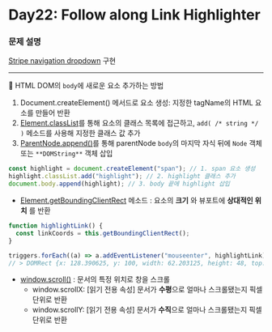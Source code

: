 # Day22: Follow along Link Highlighter

### 문제 설명

[Stripe navigation dropdown](https://stripe.com/) 구현

---

💛 HTML DOM의 `body`에 새로운 요소 추가하는 방법

1. Document.createElement() 메서드로 요소 생성: 지정한 tagName의 HTML 요소를 만들어 반환
2. [Element.classList](https://developer.mozilla.org/ko/docs/Web/API/Element/classList)를 통해 요소의 클래스 목록에 접근하고, `add( /* string */ )` 메소드를 사용해 지정한 클래스 값 추가
3. [ParentNode.append()](https://developer.mozilla.org/ko/docs/Web/API/ParentNode/append)를 통해 parentNode `body`의 마지막 자식 뒤에 `Node` 객체 또는 `**DOMString**` 객체 삽입

```javascript
const highlight = document.createElement("span"); // 1. span 요소 생성
highlight.classList.add("highlight"); // 2. highlight 클래스 추가
document.body.append(highlight); // 3. body 끝에 highlight 삽입
```

- [Element.getBoundingClientRect](https://developer.mozilla.org/ko/docs/Web/API/Element/getBoundingClientRect) 메소드
  : 요소의 **크기** 와 뷰포트에 **상대적인 위치** 를 반환

```javascript
function highlightLink() {
  const linkCoords = this.getBoundingClientRect();
}

triggers.forEach((a) => a.addEventListener("mouseenter", highlightLink));
// > DOMRect {x: 128.390625, y: 100, width: 62.203125, height: 48, top: 100, …}
```

- [window.scroll()](https://developer.mozilla.org/ko/docs/Web/API/Window/scroll)
  : 문서의 특정 위치로 창을 스크롤
  - window.scrollX: [읽기 전용 속성] 문서가 **수평**으로 얼마나 스크롤됐는지 픽셀 단위로 반환
  - window.scrollY: [읽기 전용 속성] 문서가 **수직**으로 얼마나 스크롤됐는지 픽셀 단위로 반환

